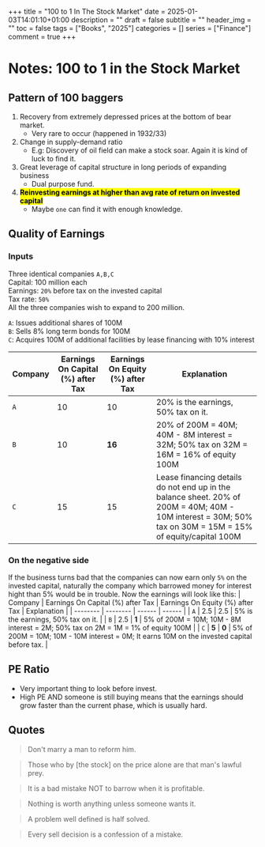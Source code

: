 +++
title = "100 to 1 In The Stock Market"
date = 2025-01-03T14:01:10+01:00
description = ""
draft = false
subtitle = ""
header_img = ""
toc = false
tags = ["Books", "2025"]
categories = []
series = ["Finance"]
comment = true
+++

# Notes: 100 to 1 in the Stock Market
## Pattern of 100 baggers
1. Recovery from extremely depressed prices at the bottom of bear market.
   * Very rare to occur (happened in 1932/33)
2. Change in supply-demand ratio
    * E.g: Discovery of oil field can make a stock soar. Again it is kind of luck to find it.
3. Great leverage of capital structure in long periods of expanding business
   * Dual purpose fund.
4. **<mark>Reinvesting earnings at higher than avg rate of return on invested capital</mark>**
   * Maybe `one` can find it with enough knowledge. 

## Quality of Earnings
### Inputs
Three identical companies ``A,B,C``  
Capital: 100 million each  
Earnings: ``20%`` before tax on the invested capital  
Tax rate: ``50%``  
All the three companies wish to expand to 200 million.  
  
``A``: Issues additional shares of 100M  
``B``: Sells 8% long term bonds for 100M  
``C``: Acquires 100M of additional facilities by lease financing with 10% interest  

| Company   |  Earnings On Capital (%) after Tax | Earnings On Equity (%) after Tax | Explanation | 
| --------  | -------- | ------ |  ------ |
| ``A`` | 10 | 10 | 20% is the earnings, 50% tax on it. |
| ``B`` | 10 | **16** | 20% of 200M = 40M; 40M - 8M interest = 32M; 50% tax on 32M = 16M = 16% of equity 100M |
| ``C`` | 15 | 15 | Lease financing details do not end up in the balance sheet. 20% of 200M = 40M; 40M - 10M interest = 30M; 50% tax on 30M = 15M = 15% of equity/capital 100M |

### On the negative side
If the business turns bad that the companies can now earn only ``5%`` on the invested capital, naturally the company which barrowed money for interest hight than 5% would be in trouble.
Now the earnings will look like this:
| Company   |  Earnings On Capital (%) after Tax | Earnings On Equity (%) after Tax | Explanation | 
| --------  | -------- | ------ |  ------ |
| ``A`` | 2.5 | 2.5 | 5% is the earnings, 50% tax on it. |
| ``B`` | 2.5 | **1** | 5% of 200M = 10M; 10M - 8M interest = 2M; 50% tax on 2M = 1M = 1% of equity 100M |
| ``C`` | **5** | **0** | 5% of 200M = 10M; 10M - 10M interest = 0M; It earns 10M on the invested capital before tax. |

## PE Ratio
* Very important thing to look before invest.
* High PE AND someone is still buying means that the earnings should grow faster than the current phase, which is usually hard.
  
## Quotes
> Don't marry a man to reform him.

> Those who by [the stock] on the price alone are that man's lawful prey.

> It is a bad mistake NOT to barrow when it is profitable.

> Nothing is worth anything unless someone wants it.

> A problem well defined is half solved.

> Every sell decision is a confession of a mistake.
